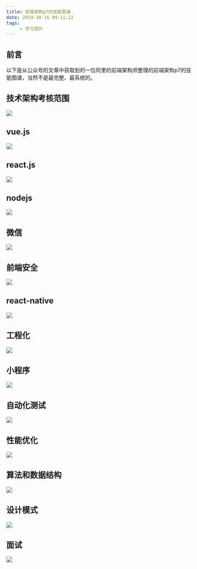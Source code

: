```yaml
---
title: 前端架构p7的技能图谱
date: 2019-10-16 09:11:22
tags:
     - 学习提升
---
```


## 前言

以下是从公众号的文章中获取到的一位阿里的前端架构师整理的前端架构p7的技能图谱，当然不是最完整、最系统的。

## 技术架构考核范围

![](../../images/advance/advance.png)


## vue.js

![](../../images/advance/vue.png)


## react.js

![](../../images/advance/react.png)


## nodejs

![](../../images/advance/node.png)


## 微信

![](../../images/advance/wechat.png)


## 前端安全

![](../../images/advance/safe.png)


## react-native

![](../../images/advance/reactNative.png)


## 工程化

![](../../images/advance/webpack.png)


## 小程序

![](../../images/advance/miniProgram.png)


## 自动化测试

![](../../images/advance/test.png)


## 性能优化

![](../../images/advance/optimization.png)


## 算法和数据结构

![](../../images/advance/arithmetic.png)


## 设计模式

![](../../images/advance/designMode.png)


## 面试

![](../../images/advance/interview.png)